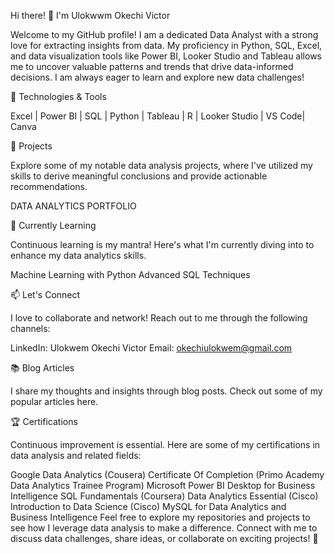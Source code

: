 Hi there! 👋 I'm Ulokwwm Okechi Victor

Welcome to my GitHub profile! I am a dedicated Data Analyst with a strong love for extracting insights from data. My proficiency in Python, SQL, Excel, and data visualization tools like Power BI, Looker Studio and Tableau allows me to uncover valuable patterns and trends that drive data-informed decisions. I am always eager to learn and explore new data challenges!


🧰 Technologies & Tools

Excel | Power BI | SQL | Python | Tableau | R | Looker Studio | VS Code| Canva


🚀 Projects

Explore some of my notable data analysis projects, where I've utilized my skills to derive meaningful conclusions and provide actionable recommendations.

DATA ANALYTICS PORTFOLIO

🌱 Currently Learning

Continuous learning is my mantra! Here's what I'm currently diving into to enhance my data analytics skills.

Machine Learning with Python
Advanced SQL Techniques

📫 Let's Connect

I love to collaborate and network! Reach out to me through the following channels:

LinkedIn: Ulokwem Okechi Victor
Email: okechiulokwem@gmail.com

📚 Blog Articles

I share my thoughts and insights through blog posts. Check out some of my popular articles here.

🏆 Certifications

Continuous improvement is essential. Here are some of my certifications in data analysis and related fields:

Google Data Analytics (Cousera)
Certificate Of Completion (Primo Academy Data Analytics Trainee Program)
Microsoft Power BI Desktop for Business Intelligence
SQL Fundamentals (Coursera)
Data Analytics Essential (Cisco)
Introduction to Data Science (Cisco)
MySQL for Data Analytics and Business Intelligence
Feel free to explore my repositories and projects to see how I leverage data analysis to make a difference. Connect with me to discuss data challenges, share ideas, or collaborate on exciting projects! 🚀